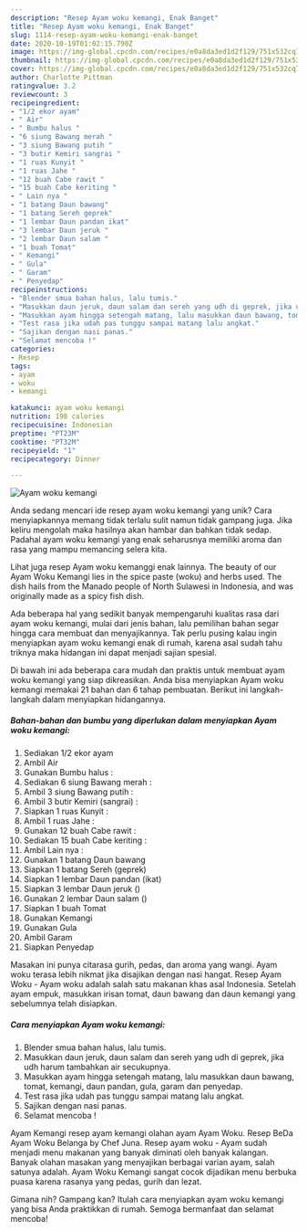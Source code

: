 ```yaml
---
description: "Resep Ayam woku kemangi, Enak Banget"
title: "Resep Ayam woku kemangi, Enak Banget"
slug: 1114-resep-ayam-woku-kemangi-enak-banget
date: 2020-10-19T01:02:15.790Z
image: https://img-global.cpcdn.com/recipes/e0a8da3ed1d2f129/751x532cq70/ayam-woku-kemangi-foto-resep-utama.jpg
thumbnail: https://img-global.cpcdn.com/recipes/e0a8da3ed1d2f129/751x532cq70/ayam-woku-kemangi-foto-resep-utama.jpg
cover: https://img-global.cpcdn.com/recipes/e0a8da3ed1d2f129/751x532cq70/ayam-woku-kemangi-foto-resep-utama.jpg
author: Charlotte Pittman
ratingvalue: 3.2
reviewcount: 3
recipeingredient:
- "1/2 ekor ayam"
- " Air"
- " Bumbu halus "
- "6 siung Bawang merah "
- "3 siung Bawang putih "
- "3 butir Kemiri sangrai "
- "1 ruas Kunyit "
- "1 ruas Jahe "
- "12 buah Cabe rawit "
- "15 buah Cabe keriting "
- " Lain nya "
- "1 batang Daun bawang"
- "1 batang Sereh geprek"
- "1 lembar Daun pandan ikat"
- "3 lembar Daun jeruk "
- "2 lembar Daun salam "
- "1 buah Tomat"
- " Kemangi"
- " Gula"
- " Garam"
- " Penyedap"
recipeinstructions:
- "Blender smua bahan halus, lalu tumis."
- "Masukkan daun jeruk, daun salam dan sereh yang udh di geprek, jika udh harum tambahkan air secukupnya."
- "Masukkan ayam hingga setengah matang, lalu masukkan daun bawang, tomat, kemangi, daun pandan, gula, garam dan penyedap."
- "Test rasa jika udah pas tunggu sampai matang lalu angkat."
- "Sajikan dengan nasi panas."
- "Selamat mencoba !"
categories:
- Resep
tags:
- ayam
- woku
- kemangi

katakunci: ayam woku kemangi 
nutrition: 198 calories
recipecuisine: Indonesian
preptime: "PT23M"
cooktime: "PT32M"
recipeyield: "1"
recipecategory: Dinner

---
```



![Ayam woku kemangi](https://img-global.cpcdn.com/recipes/e0a8da3ed1d2f129/751x532cq70/ayam-woku-kemangi-foto-resep-utama.jpg)

Anda sedang mencari ide resep ayam woku kemangi yang unik? Cara menyiapkannya memang tidak terlalu sulit namun tidak gampang juga. Jika keliru mengolah maka hasilnya akan hambar dan bahkan tidak sedap. Padahal ayam woku kemangi yang enak seharusnya memiliki aroma dan rasa yang mampu memancing selera kita.

Lihat juga resep Ayam woku kemanggi enak lainnya. The beauty of our Ayam Woku Kemangi lies in the spice paste (woku) and herbs used. The dish hails from the Manado people of North Sulawesi in Indonesia, and was originally made as a spicy fish dish.

Ada beberapa hal yang sedikit banyak mempengaruhi kualitas rasa dari ayam woku kemangi, mulai dari jenis bahan, lalu pemilihan bahan segar hingga cara membuat dan menyajikannya. Tak perlu pusing kalau ingin menyiapkan ayam woku kemangi enak di rumah, karena asal sudah tahu triknya maka hidangan ini dapat menjadi sajian spesial.


Di bawah ini ada beberapa cara mudah dan praktis untuk membuat ayam woku kemangi yang siap dikreasikan. Anda bisa menyiapkan Ayam woku kemangi memakai 21 bahan dan 6 tahap pembuatan. Berikut ini langkah-langkah dalam menyiapkan hidangannya.

<!--inarticleads1-->

##### Bahan-bahan dan bumbu yang diperlukan dalam menyiapkan Ayam woku kemangi:

1. Sediakan 1/2 ekor ayam
1. Ambil  Air
1. Gunakan  Bumbu halus :
1. Sediakan 6 siung Bawang merah :
1. Ambil 3 siung Bawang putih :
1. Ambil 3 butir Kemiri (sangrai) :
1. Siapkan 1 ruas Kunyit :
1. Ambil 1 ruas Jahe :
1. Gunakan 12 buah Cabe rawit :
1. Sediakan 15 buah Cabe keriting :
1. Ambil  Lain nya :
1. Gunakan 1 batang Daun bawang
1. Siapkan 1 batang Sereh (geprek)
1. Siapkan 1 lembar Daun pandan (ikat)
1. Siapkan 3 lembar Daun jeruk ()
1. Gunakan 2 lembar Daun salam ()
1. Siapkan 1 buah Tomat
1. Gunakan  Kemangi
1. Gunakan  Gula
1. Ambil  Garam
1. Siapkan  Penyedap


Masakan ini punya citarasa gurih, pedas, dan aroma yang wangi. Ayam woku terasa lebih nikmat jika disajikan dengan nasi hangat. Resep Ayam Woku - Ayam woku adalah salah satu makanan khas asal Indonesia. Setelah ayam empuk, masukkan irisan tomat, daun bawang dan daun kemangi yang sebelumnya telah disiapkan. 

<!--inarticleads2-->

##### Cara menyiapkan Ayam woku kemangi:

1. Blender smua bahan halus, lalu tumis.
1. Masukkan daun jeruk, daun salam dan sereh yang udh di geprek, jika udh harum tambahkan air secukupnya.
1. Masukkan ayam hingga setengah matang, lalu masukkan daun bawang, tomat, kemangi, daun pandan, gula, garam dan penyedap.
1. Test rasa jika udah pas tunggu sampai matang lalu angkat.
1. Sajikan dengan nasi panas.
1. Selamat mencoba !


Ayam Kemangi resep ayam kemangi olahan ayam Ayam Woku. Resep BeDa Ayam Woku Belanga by Chef Juna. Resep ayam woku - Ayam sudah menjadi menu makanan yang banyak diminati oleh banyak kalangan. Banyak olahan masakan yang menyajikan berbagai varian ayam, salah satunya adalah. Ayam Woku Kemangi sangat cocok dijadikan menu berbuka puasa karena rasanya yang pedas, gurih dan lezat. 

Gimana nih? Gampang kan? Itulah cara menyiapkan ayam woku kemangi yang bisa Anda praktikkan di rumah. Semoga bermanfaat dan selamat mencoba!
